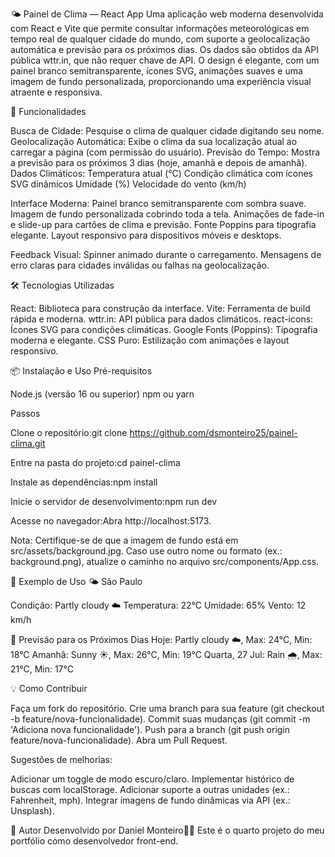 🌤️ Painel de Clima — React App
Uma aplicação web moderna desenvolvida com React e Vite que permite consultar informações meteorológicas em tempo real de qualquer cidade do mundo, com suporte a geolocalização automática e previsão para os próximos dias. Os dados são obtidos da API pública wttr.in, que não requer chave de API.
O design é elegante, com um painel branco semitransparente, ícones SVG, animações suaves e uma imagem de fundo personalizada, proporcionando uma experiência visual atraente e responsiva.


🚀 Funcionalidades

Busca de Cidade: Pesquise o clima de qualquer cidade digitando seu nome.
Geolocalização Automática: Exibe o clima da sua localização atual ao carregar a página (com permissão do usuário).
Previsão do Tempo: Mostra a previsão para os próximos 3 dias (hoje, amanhã e depois de amanhã).
Dados Climáticos:
Temperatura atual (°C)
Condição climática com ícones SVG dinâmicos
Umidade (%)
Velocidade do vento (km/h)


Interface Moderna:
Painel branco semitransparente com sombra suave.
Imagem de fundo personalizada cobrindo toda a tela.
Animações de fade-in e slide-up para cartões de clima e previsão.
Fonte Poppins para tipografia elegante.
Layout responsivo para dispositivos móveis e desktops.


Feedback Visual:
Spinner animado durante o carregamento.
Mensagens de erro claras para cidades inválidas ou falhas na geolocalização.


🛠️ Tecnologias Utilizadas


React: Biblioteca para construção da interface.
Vite: Ferramenta de build rápida e moderna.
wttr.in: API pública para dados climáticos.
react-icons: Ícones SVG para condições climáticas.
Google Fonts (Poppins): Tipografia moderna e elegante.
CSS Puro: Estilização com animações e layout responsivo.


📦 Instalação e Uso
Pré-requisitos

Node.js (versão 16 ou superior)
npm ou yarn

Passos

Clone o repositório:git clone https://github.com/dsmonteiro25/painel-clima.git


Entre na pasta do projeto:cd painel-clima


Instale as dependências:npm install


Inicie o servidor de desenvolvimento:npm run dev


Acesse no navegador:Abra http://localhost:5173.


Nota: Certifique-se de que a imagem de fundo está em src/assets/background.jpg. Caso use outro nome ou formato (ex.: background.png), atualize o caminho no arquivo src/components/App.css.


📸 Exemplo de Uso
🌤️ São Paulo

Condição: Partly cloudy ☁️
Temperatura: 22°C
Umidade: 65%
Vento: 12 km/h

📅 Previsão para os Próximos Dias
Hoje: Partly cloudy ☁️, Max: 24°C, Min: 18°C
Amanhã: Sunny ☀️, Max: 26°C, Min: 19°C
Quarta, 27 Jul: Rain 🌧️, Max: 21°C, Min: 17°C


💡 Como Contribuir

Faça um fork do repositório.
Crie uma branch para sua feature (git checkout -b feature/nova-funcionalidade).
Commit suas mudanças (git commit -m 'Adiciona nova funcionalidade').
Push para a branch (git push origin feature/nova-funcionalidade).
Abra um Pull Request.

Sugestões de melhorias:

Adicionar um toggle de modo escuro/claro.
Implementar histórico de buscas com localStorage.
Adicionar suporte a outras unidades (ex.: Fahrenheit, mph).
Integrar imagens de fundo dinâmicas via API (ex.: Unsplash).


📌 Autor
Desenvolvido por Daniel Monteiro👨‍💻
Este é o quarto projeto do meu portfólio como desenvolvedor front-end.
